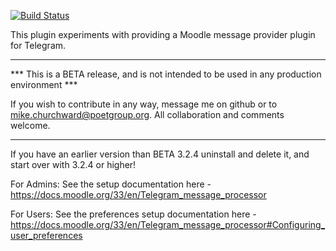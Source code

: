 [![Build Status](https://travis-ci.org/mchurchward/moodle-message_output_telegram.png?branch=MOODLE_32_BETA)](https://travis-ci.org/mchurchward/moodle-message_output_telegram)

This plugin experiments with providing a Moodle message provider plugin for Telegram.

-----
*** This is a BETA release, and is not intended to be used in any production environment ***

If you wish to contribute in any way, message me on github or to mike.churchward@poetgroup.org. All collaboration and comments welcome.

-----

If you have an earlier version than BETA 3.2.4 uninstall and delete it, and start over with 3.2.4 or higher!


For Admins:
See the setup documentation here - https://docs.moodle.org/33/en/Telegram_message_processor

For Users:
See the preferences setup documentation here - https://docs.moodle.org/33/en/Telegram_message_processor#Configuring_user_preferences
